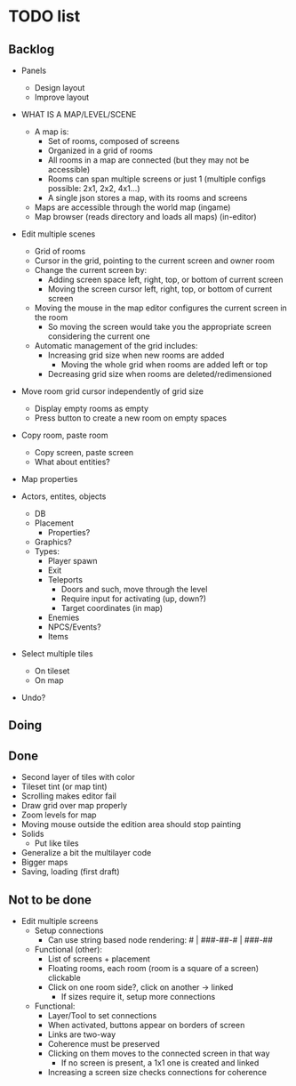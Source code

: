 # TODO list

## Backlog 

- Panels
    - Design layout
    - Improve layout
- WHAT IS A MAP/LEVEL/SCENE
    - A map is:
        - Set of rooms, composed of screens
        - Organized in a grid of rooms
        - All rooms in a map are connected (but they may not be accessible)
        - Rooms can span multiple screens or just 1 (multiple configs possible: 2x1, 2x2, 4x1...)
        - A single json stores a map, with its rooms and screens
    - Maps are accessible through the world map (ingame)
    - Map browser (reads directory and loads all maps) (in-editor)
- Edit multiple scenes
    - Grid of rooms
    - Cursor in the grid, pointing to the current screen and owner room
    - Change the current screen by:
        - Adding screen space left, right, top, or bottom of current screen
        - Moving the screen cursor left, right, top, or bottom of current screen
    - Moving the mouse in the map editor configures the current screen in the room
        - So moving the screen would take you the appropriate screen considering the current one
    - Automatic management of the grid includes:
        - Increasing grid size when new rooms are added
            - Moving the whole grid when rooms are added left or top
        - Decreasing grid size when rooms are deleted/redimensioned

- Move room grid cursor independently of grid size
    - Display empty rooms as empty
    - Press button to create a new room on empty spaces

- Copy room, paste room
    - Copy screen, paste screen
    - What about entities?
- Map properties
- Actors, entites, objects
    - DB
    - Placement
        - Properties?
    - Graphics?
    - Types:
        - Player spawn
        - Exit
        - Teleports
            - Doors and such, move through the level
            - Require input for activating (up, down?)
            - Target coordinates (in map)
        - Enemies
        - NPCS/Events?
        - Items
- Select multiple tiles
    - On tileset
    - On map
- Undo?

## Doing

## Done

- Second layer of tiles with color
- Tileset tint (or map tint)
- Scrolling makes editor fail
- Draw grid over map properly
- Zoom levels for map
- Moving mouse outside the edition area should stop painting
- Solids
    - Put like tiles
- Generalize a bit the multilayer code
- Bigger maps
- Saving, loading (first draft)

## Not to be done

- Edit multiple screens
    - Setup connections
        + Can use string based node rendering:
                    #
                    |
                ###-##-#
                  |
                 ###-##
    - Functional (other):
        - List of screens + placement
        - Floating rooms, each room (room is a square of a screen) clickable
        - Click on one room side?, click on another -> linked
            - If sizes require it, setup more connections
    - Functional:
        - Layer/Tool to set connections
        - When activated, buttons appear on borders of screen
        - Links are two-way
        - Coherence must be preserved
        - Clicking on them moves to the connected screen in that way
            - If no screen is present, a 1x1 one is created and linked
        - Increasing a screen size checks connections for coherence